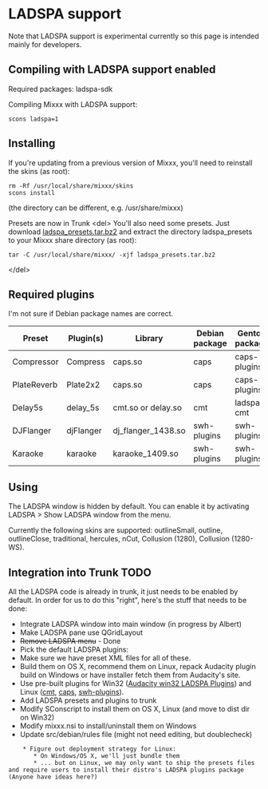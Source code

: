 # LADSPA support

Note that LADSPA support is experimental currently so this page is
intended mainly for developers.

## Compiling with LADSPA support enabled

Required packages: ladspa-sdk

Compiling Mixxx with LADSPA support:

    scons ladspa=1

## Installing

If you're updating from a previous version of Mixxx, you'll need to
reinstall the skins (as root):

    rm -Rf /usr/local/share/mixxx/skins
    scons install

(the directory can be different, e.g. /usr/share/mixxx)

Presets are now in Trunk \<del\> You'll also need some presets. Just
download
[ladspa\_presets.tar.bz2](http://fatcat.ftj.agh.edu.pl/~i7bartki/files/mixxx/ladspa_presets.tar.bz2)
and extract the directory ladspa\_presets to your Mixxx share directory
(as root):

    tar -C /usr/local/share/mixxx/ -xjf ladspa_presets.tar.bz2

\</del\>

## Required plugins

I'm not sure if Debian package names are correct.

| Preset      | Plugin(s) | Library              | Debian package | Gentoo package | Homepage                         |
| ----------- | --------- | -------------------- | -------------- | -------------- | -------------------------------- |
| Compressor  | Compress  | caps.so              | caps           | caps-plugins   | <http://quitte.de/dsp/caps.html> |
| PlateReverb | Plate2x2  | caps.so              | caps           | caps-plugins   | <http://quitte.de/dsp/caps.html> |
| Delay5s     | delay\_5s | cmt.so or delay.so   | cmt            | ladspa-cmt     | <http://www.ladspa.org/cmt>      |
| DJFlanger   | djFlanger | dj\_flanger\_1438.so | swh-plugins    | swh-plugins    | <http://plugin.org.uk>           |
| Karaoke     | karaoke   | karaoke\_1409.so     | swh-plugins    | swh-plugins    | <http://plugin.org.uk>           |

## Using

The LADSPA window is hidden by default. You can enable it by activating
LADSPA \> Show LADSPA window from the menu.

Currently the following skins are supported: outlineSmall, outline,
outlineClose, traditional, hercules, nCut, Collusion (1280), Collusion
(1280-WS).

## Integration into Trunk TODO

All the LADSPA code is already in trunk, it just needs to be enabled by
default. In order for us to do this "right", here's the stuff that needs
to be done:

  - Integrate LADSPA window into main window (in progress by Albert)
  - Make LADSPA pane use QGridLayout
  - ~~Remove LADSPA menu~~ - Done
  - Pick the default LADSPA plugins:
  - Make sure we have preset XML files for all of these.
  - Build them on OS X, recommend them on Linux, repack Audacity plugin
    build on Windows or have installer fetch them from Audacity's site.
  - Use pre-built plugins for Win32 ([Audacity win32 LADSPA
    Plugins](http://audacity.sourceforge.net/download/beta_windows#optional))
    and Linux ([cmt](http://packages.ubuntu.com/intrepid/cmt),
    [caps](http://packages.ubuntu.com/intrepid/caps),
    [swh-plugins](http://packages.ubuntu.com/intrepid/swh-plugins)).
  - Add LADSPA presets and plugins to trunk
  - Modify SConscript to install them on OS X, Linux (and move to dist
    dir on Win32)
  - Modify mixxx.nsi to install/uninstall them on Windows
  - Update src/debian/rules file (might not need editing, but
    doublecheck)

<!-- end list -->

``` 
    * Figure out deployment strategy for Linux:
       * On Windows/OS X, we'll just bundle them
       * ... but on Linux, we may only want to ship the presets files and require users to install their distro's LADSPA plugins package (Anyone have ideas here?)
```
